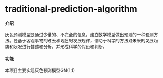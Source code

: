 # traditional-prediction-algorithm
#### 介绍
灰色预测模型是通过少量的、不完全的信息，建立数学模型做出预测的一种预测方法。是基于客观事物的过去和现在的发展规律，借助于科学的方法对未来的发展趋势和状况进行描述和分析，并形成科学的假设和判断。
#### 功能
本项目主要实现灰色预测模型GM(1,1)
